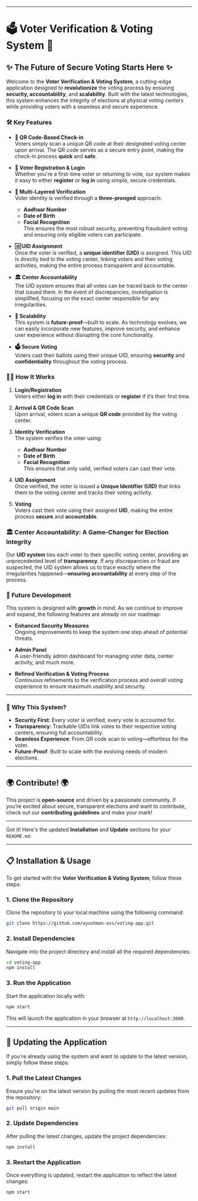 

---

# 🗳️ **Voter Verification & Voting System** 🚀

## ✨ **The Future of Secure Voting Starts Here** ✨

Welcome to the **Voter Verification & Voting System**, a cutting-edge application designed to **revolutionize** the voting process by ensuring **security, accountability**, and **scalability**. Built with the latest technologies, this system enhances the integrity of elections at physical voting centers while providing voters with a seamless and secure experience.

### 🛠️ **Key Features**

- **📲 QR Code-Based Check-in**  
  Voters simply scan a unique QR code at their designated voting center upon arrival. The QR code serves as a secure entry point, making the check-in process **quick** and **safe**.

- **🔑 Voter Registration & Login**  
  Whether you're a first-time voter or returning to vote, our system makes it easy to either **register** or **log in** using simple, secure credentials.

- **🔐 Multi-Layered Verification**  
  Voter identity is verified through a **three-pronged** approach:  
  - **Aadhaar Number**
  - **Date of Birth**
  - **Facial Recognition**  
  This ensures the most robust security, preventing fraudulent voting and ensuring only eligible voters can participate.

- **🆔 UID Assignment**  
  Once the voter is verified, a **unique identifier (UID)** is assigned. This UID is directly tied to the voting center, linking voters and their voting activities, making the entire process transparent and accountable.

- **🏛️ Center Accountability**  
  The UID system ensures that all votes can be traced back to the center that issued them. In the event of discrepancies, investigation is simplified, focusing on the exact center responsible for any irregularities.

- **🔧 Scalability**  
  This system is **future-proof**—built to scale. As technology evolves, we can easily incorporate new features, improve security, and enhance user experience without disrupting the core functionality.

- **🗳️ Secure Voting**  
  Voters cast their ballots using their unique UID, ensuring **security** and **confidentiality** throughout the voting process.

### 🚶‍♂️ **How It Works**

1. **Login/Registration**  
   Voters either **log in** with their credentials or **register** if it’s their first time.

2. **Arrival & QR Code Scan**  
   Upon arrival, voters scan a unique **QR code** provided by the voting center.

3. **Identity Verification**  
   The system verifies the voter using:  
   - **Aadhaar Number**  
   - **Date of Birth**  
   - **Facial Recognition**  
   This ensures that only valid, verified voters can cast their vote.

4. **UID Assignment**  
   Once verified, the voter is issued a **Unique Identifier (UID)** that links them to the voting center and tracks their voting activity.

5. **Voting**  
   Voters cast their vote using their assigned **UID**, making the entire process **secure** and **accountable**.

### 🏛️ **Center Accountability: A Game-Changer for Election Integrity**

Our **UID system** ties each voter to their specific voting center, providing an unprecedented level of **transparency**. If any discrepancies or fraud are suspected, the UID system allows us to trace exactly where the irregularities happened—**ensuring accountability** at every step of the process.

### 🔮 **Future Development** 

This system is designed with **growth** in mind. As we continue to improve and expand, the following features are already on our roadmap:

- **Enhanced Security Measures**  
  Ongoing improvements to keep the system one step ahead of potential threats.

- **Admin Panel**  
  A user-friendly admin dashboard for managing voter data, center activity, and much more.

- **Refined Verification & Voting Process**  
  Continuous refinements to the verification process and overall voting experience to ensure maximum usability and security.

---

### 💬 **Why This System?**

- **Security First**: Every voter is verified, every vote is accounted for.
- **Transparency**: Trackable UIDs link votes to their respective voting centers, ensuring full accountability.
- **Seamless Experience**: From QR code scan to voting—effortless for the voter.
- **Future-Proof**: Built to scale with the evolving needs of modern elections.

---

## 🌍 **Contribute!** 🌍

This project is **open-source** and driven by a passionate community. If you’re excited about secure, transparent elections and want to contribute, check out our **contributing guidelines** and make your mark!

---

Got it! Here's the updated **Installation** and **Update** sections for your `README.md`:

---

## 📋 **Installation & Usage**

To get started with the **Voter Verification & Voting System**, follow these steps:

### **1. Clone the Repository**

Clone the repository to your local machine using the following command:

```bash
git clone https://github.com/ayushman-oss/voting-app.git
```

### **2. Install Dependencies**

Navigate into the project directory and install all the required dependencies:

```bash
cd voting-app
npm install
```

### **3. Run the Application**

Start the application locally with:

```bash
npm start
```

This will launch the application in your browser at `http://localhost:3000`.

---

## 🔄 **Updating the Application**

If you're already using the system and want to update to the latest version, simply follow these steps:

### **1. Pull the Latest Changes**

Ensure you're on the latest version by pulling the most recent updates from the repository:

```bash
git pull origin main
```

### **2. Update Dependencies**

After pulling the latest changes, update the project dependencies:

```bash
npm install
```

### **3. Restart the Application**

Once everything is updated, restart the application to reflect the latest changes:

```bash
npm start
```
